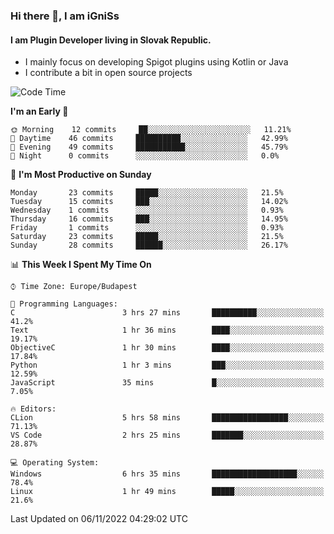 ### Hi there 👋, I am iGniSs

#### I am Plugin Developer living in Slovak Republic.
- I mainly focus on developing Spigot plugins using Kotlin or Java
- I contribute a bit in open source projects

<!--START_SECTION:waka-->
![Code Time](http://img.shields.io/badge/Code%20Time-952%20hrs%202%20mins-blue)

**I'm an Early 🐤** 

```text
🌞 Morning    12 commits     ██░░░░░░░░░░░░░░░░░░░░░░░   11.21% 
🌆 Daytime    46 commits     ██████████░░░░░░░░░░░░░░░   42.99% 
🌃 Evening    49 commits     ███████████░░░░░░░░░░░░░░   45.79% 
🌙 Night      0 commits      ░░░░░░░░░░░░░░░░░░░░░░░░░   0.0%

```
📅 **I'm Most Productive on Sunday** 

```text
Monday       23 commits     █████░░░░░░░░░░░░░░░░░░░░   21.5% 
Tuesday      15 commits     ███░░░░░░░░░░░░░░░░░░░░░░   14.02% 
Wednesday    1 commits      ░░░░░░░░░░░░░░░░░░░░░░░░░   0.93% 
Thursday     16 commits     ███░░░░░░░░░░░░░░░░░░░░░░   14.95% 
Friday       1 commits      ░░░░░░░░░░░░░░░░░░░░░░░░░   0.93% 
Saturday     23 commits     █████░░░░░░░░░░░░░░░░░░░░   21.5% 
Sunday       28 commits     ██████░░░░░░░░░░░░░░░░░░░   26.17%

```


📊 **This Week I Spent My Time On** 

```text
⌚︎ Time Zone: Europe/Budapest

💬 Programming Languages: 
C                        3 hrs 27 mins       ██████████░░░░░░░░░░░░░░░   41.2% 
Text                     1 hr 36 mins        ████░░░░░░░░░░░░░░░░░░░░░   19.17% 
ObjectiveC               1 hr 30 mins        ████░░░░░░░░░░░░░░░░░░░░░   17.84% 
Python                   1 hr 3 mins         ███░░░░░░░░░░░░░░░░░░░░░░   12.59% 
JavaScript               35 mins             █░░░░░░░░░░░░░░░░░░░░░░░░   7.05%

🔥 Editors: 
CLion                    5 hrs 58 mins       █████████████████░░░░░░░░   71.13% 
VS Code                  2 hrs 25 mins       ███████░░░░░░░░░░░░░░░░░░   28.87%

💻 Operating System: 
Windows                  6 hrs 35 mins       ███████████████████░░░░░░   78.4% 
Linux                    1 hr 49 mins        █████░░░░░░░░░░░░░░░░░░░░   21.6%

```


 Last Updated on 06/11/2022 04:29:02 UTC
<!--END_SECTION:waka-->